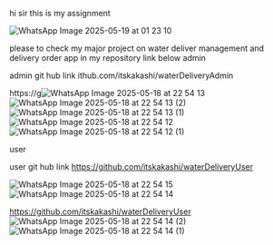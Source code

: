 hi sir this is my assignment 

![WhatsApp Image 2025-05-19 at 01 23 10](https://github.com/user-attachments/assets/a6eadae6-f281-4c31-9ade-89bcf323a967)



please to check my major project on water deliver management and delivery order app in my repository link below
 admin 

 admin git hub link 
 ithub.com/itskakashi/waterDeliveryAdmin

 
https://g![WhatsApp Image 2025-05-18 at 22 54 13](https://github.com/user-attachments/assets/fac6606a-e0f0-47dc-89d3-43a3c5472e26)
![WhatsApp Image 2025-05-18 at 22 54 13 (2)](https://github.com/user-attachments/assets/4515a4c4-9495-4001-9675-4d07d5910800)
![WhatsApp Image 2025-05-18 at 22 54 13 (1)](https://github.com/user-attachments/assets/f337b013-c5fc-4dcf-b739-0db44146220c)
![WhatsApp Image 2025-05-18 at 22 54 12](https://github.com/user-attachments/assets/7d9244f7-3228-48eb-822e-06068d623934)
![WhatsApp Image 2025-05-18 at 22 54 12 (1)](https://github.com/user-attachments/assets/4edcae47-3a8e-4ce2-bc66-5874e55a2efc)




user  

user git hub link 
https://github.com/itskakashi/waterDeliveryUser


![WhatsApp Image 2025-05-18 at 22 54 15](https://github.com/user-attachments/assets/66f3e96f-c438-4fd5-b390-4f425b25de62)
![WhatsApp Image 2025-05-18 at 22 54 14](https://github.com/user-attachments/assets/33f38728-33eb-4311-924d-6f3110ddedb0)

https://github.com/itskakashi/waterDeliveryUser
![WhatsApp Image 2025-05-18 at 22 54 14 (2)](https://github.com/user-attachments/assets/24868d39-a44d-438c-89d9-97bba1e1e88f)
![WhatsApp Image 2025-05-18 at 22 54 14 (1)](https://github.com/user-attachments/assets/fa2842dd-2c19-4cff-ad95-e071fc800f98)
